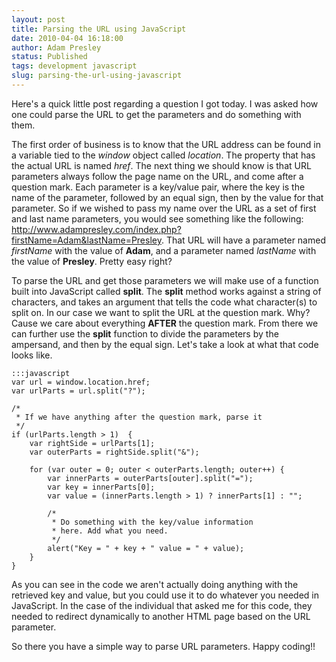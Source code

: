 ```yaml
---
layout: post
title: Parsing the URL using JavaScript
date: 2010-04-04 16:18:00
author: Adam Presley
status: Published
tags: development javascript
slug: parsing-the-url-using-javascript
---
```


Here's a quick little post regarding a question I got today. I was asked
how one could parse the URL to get the parameters and do something with
them.   

The first order of business is to know that the URL address can be found
in a variable tied to the *window* object called *location*. The
property that has the actual URL is named *href*. The next thing we
should know is that URL parameters always follow the page name on the
URL, and come after a question mark. Each parameter is a key/value pair,
where the key is the name of the parameter, followed by an equal sign,
then by the value for that parameter. So if we wished to pass my name
over the URL as a set of first and last name parameters, you would see
something like the following:
http://www.adampresley.com/index.php?firstName=Adam&lastName=Presley.
That URL will have a parameter named *firstName* with the value of
**Adam**, and a parameter named *lastName* with the value of
**Presley**. Pretty easy right?   

To parse the URL and get those parameters we will make use of a function
built into JavaScript called **split**. The **split** method
works against a string of characters, and takes an argument that tells
the code what character(s) to split on. In our case we want to split the
URL at the question mark. Why? Cause we care about everything
**AFTER** the question mark. From there we can further use the
**split** function to divide the parameters by the ampersand, and
then by the equal sign. Let's take a look at what that code looks like.
  
    :::javascript
    var url = window.location.href;
    var urlParts = url.split("?");

    /*
     * If we have anything after the question mark, parse it
     */
    if (urlParts.length > 1)  {
        var rightSide = urlParts[1];
        var outerParts = rightSide.split("&");

        for (var outer = 0; outer < outerParts.length; outer++) {
            var innerParts = outerParts[outer].split("=");
            var key = innerParts[0];
            var value = (innerParts.length > 1) ? innerParts[1] : "";

            /*
             * Do something with the key/value information 
             * here. Add what you need.
             */
            alert("Key = " + key + " value = " + value);
        }
    }

As you can see in the code we aren't actually doing anything with the
retrieved key and value, but you could use it to do whatever you needed
in JavaScript. In the case of the individual that asked me for this
code, they needed to redirect dynamically to another HTML page based on
the URL parameter.   

So there you have a simple way to parse URL parameters. Happy coding!!

